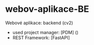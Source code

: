 # webov-aplikace-BE
Webové aplikace: backend (cv2)

- used project manager: [PDM] ()
- REST Framework: [FastAPI]